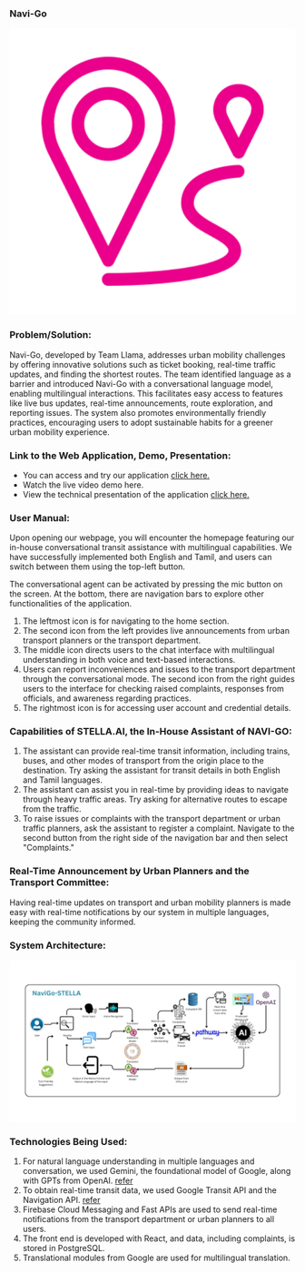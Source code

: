 ### Navi-Go
<center>
  
![](https://github.com/Team-Llama-here/Navi-Go/blob/main/assests/navigo-min.png)

</center>

### Problem/Solution:

Navi-Go, developed by Team Llama, addresses urban mobility challenges by offering innovative solutions such as ticket booking, real-time traffic updates, and finding the shortest routes. The team identified language as a barrier and introduced Navi-Go with a conversational language model, enabling multilingual interactions. This facilitates easy access to features like live bus updates, real-time announcements, route exploration, and reporting issues. The system also promotes environmentally friendly practices, encouraging users to adopt sustainable habits for a greener urban mobility experience.
### Link to the Web Application, Demo, Presentation:

- You can access and try our application [click here.](navi-go-pragyan.web.app/)
- Watch the live video demo here.
- View the technical presentation of the application [click here.](https://drive.google.com/file/d/1Ux0_1Wc5C80YH_nJKh4lhq_m3Jg7NHKy/view?usp=drive_link)

### User Manual:

Upon opening our webpage, you will encounter the homepage featuring our in-house conversational transit assistance with multilingual capabilities. We have successfully implemented both English and Tamil, and users can switch between them using the top-left button.

The conversational agent can be activated by pressing the mic button on the screen. At the bottom, there are navigation bars to explore other functionalities of the application.

1. The leftmost icon is for navigating to the home section.
2. The second icon from the left provides live announcements from urban transport planners or the transport department.
3. The middle icon directs users to the chat interface with multilingual understanding in both voice and text-based interactions.
4. Users can report inconveniences and issues to the transport department through the conversational mode. The second icon from the right guides users to the interface for checking raised complaints, responses from officials, and awareness regarding practices.
5. The rightmost icon is for accessing user account and credential details.

### Capabilities of STELLA.AI, the In-House Assistant of NAVI-GO:

1. The assistant can provide real-time transit information, including trains, buses, and other modes of transport from the origin place to the destination. Try asking the assistant for transit details in both English and Tamil languages.
2. The assistant can assist you in real-time by providing ideas to navigate through heavy traffic areas. Try asking for alternative routes to escape from the traffic.
3. To raise issues or complaints with the transport department or urban traffic planners, ask the assistant to register a complaint. Navigate to the second button from the right side of the navigation bar and then select "Complaints."

### Real-Time Announcement by Urban Planners and the Transport Committee:

Having real-time updates on transport and urban mobility planners is made easy with real-time notifications by our system in multiple languages, keeping the community informed.

### System Architecture:
![](https://github.com/Team-Llama-here/Navi-Go/blob/main/assests/navigo_archi.jpeg)

### Technologies Being Used:

1. For natural language understanding in multiple languages and conversation, we used Gemini, the foundational model of Google, along with GPTs from OpenAI. [refer](https://platform.openai.com/api-keys)
2. To obtain real-time transit data, we used Google Transit API and the Navigation API. [refer](https://developers.google.com/maps/documentation/routes/transit-route)
3. Firebase Cloud Messaging and Fast APIs are used to send real-time notifications from the transport department or urban planners to all users. 
4. The front end is developed with React, and data, including complaints, is stored in PostgreSQL.
5. Translational modules from Google are used for multilingual translation.
